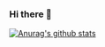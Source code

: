 ### Hi there 👋


<!--**qkmango/qkmango** is a ✨ _special_ ✨ repository because its `README.md` (this file) appears on your GitHub profile.

Here are some ideas to get you started:

- 🔭 I’m currently working on ...
🌱 目前在学JavaWeb后端开发，也会一些前端
- 👯 I’m looking to collaborate on ...
- 🤔 I’m looking for help with ...
💬 一名学计算机的大学生
📫 Email:(http://mail.qq.com/cgi-bin/qm_share?t=qm_mailme&email=yvj68-P__fj6_PuKu7vkqaWn)](2099432021@qq.com)
Gitee:(https://gitee.com/qkmango)](https://gitee.com/qkmango)
homework:(https://qkmango.gitee.io/homepage/)](qkmango.cn)
- 😄 Pronouns: ...
- ⚡ Fun fact: ...
-->
[![Anurag's github stats](https://github-readme-stats.vercel.app/api?username=qkmango)](https://github.com/qkmango/github-readme-stats)
